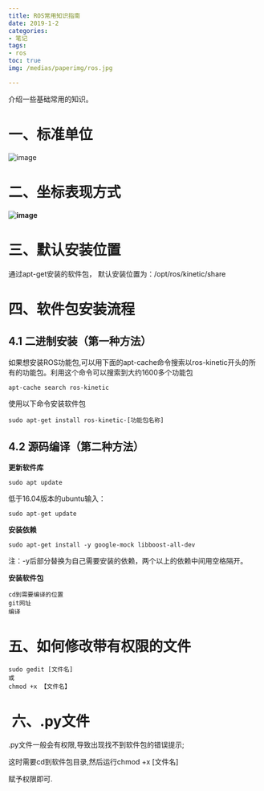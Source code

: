 ```yaml
---
title: ROS常用知识指南
date: 2019-1-2
categories:
- 笔记
tags:
- ros
toc: true
img: /medias/paperimg/ros.jpg

---
```

介绍一些基础常用的知识。<!-- more -->
# 一、标准单位

![image](http://upload-images.jianshu.io/upload_images/16115686-49a786db97cce0bb.png?imageMogr2/auto-orient/strip%7CimageView2/2/w/1240)

# **二、坐标表现方式**

**![image](http://upload-images.jianshu.io/upload_images/16115686-eec7c3c0f66e3095.png?imageMogr2/auto-orient/strip%7CimageView2/2/w/1240)** 

# 三、默认安装位置

通过apt-get安装的软件包， 默认安装位置为：/opt/ros/kinetic/share

# 四、软件包安装流程

## 4.1 二进制安装（第一种方法）

如果想安装ROS功能包,可以用下面的apt-cache命令搜索以ros-kinetic开头的所有的功能包。利用这个命令可以搜索到大约1600多个功能包

```
apt-cache search ros-kinetic
```

使用以下命令安装软件包

```
sudo apt-get install ros-kinetic-[功能包名称]
```

## 4.2 源码编译（第二种方法）

**更新软件库**

```
sudo apt update
```


低于16.04版本的ubuntu输入：

```
sudo apt-get update
```

**安装依赖**

```
sudo apt-get install -y google-mock libboost-all-dev
```

注：-y后部分替换为自己需要安装的依赖，两个以上的依赖中间用空格隔开。

**安装软件包**

```
cd到需要编译的位置
git网址
编译
```

# 五、如何修改带有权限的文件

```
sudo gedit [文件名]
或
chmod +x 【文件名】
```

#  六、.py文件

.py文件一般会有权限,导致出现找不到软件包的错误提示;

这时需要cd到软件包目录,然后运行chmod +x [文件名]

赋予权限即可.
